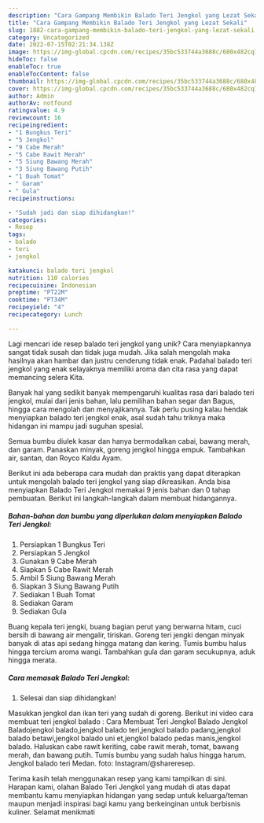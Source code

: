 ```yaml
---
description: "Cara Gampang Membikin Balado Teri Jengkol yang Lezat Sekali"
title: "Cara Gampang Membikin Balado Teri Jengkol yang Lezat Sekali"
slug: 1882-cara-gampang-membikin-balado-teri-jengkol-yang-lezat-sekali
category: Uncategorized
date: 2022-07-15T02:21:34.138Z
image: https://img-global.cpcdn.com/recipes/35bc533744a3688c/680x482cq70/balado-teri-jengkol-foto-resep-utama.jpg
hideToc: false
enableToc: true
enableTocContent: false
thumbnail: https://img-global.cpcdn.com/recipes/35bc533744a3688c/680x482cq70/balado-teri-jengkol-foto-resep-utama.jpg
cover: https://img-global.cpcdn.com/recipes/35bc533744a3688c/680x482cq70/balado-teri-jengkol-foto-resep-utama.jpg
author: Admin
authorAv: notfound
ratingvalue: 4.9
reviewcount: 16
recipeingredient:
- "1 Bungkus Teri"
- "5 Jengkol"
- "9 Cabe Merah"
- "5 Cabe Rawit Merah"
- "5 Siung Bawang Merah"
- "3 Siung Bawang Putih"
- "1 Buah Tomat"
- " Garam"
- " Gula"
recipeinstructions:

- "Sudah jadi dan siap dihidangkan!"
categories:
- Resep
tags:
- balado
- teri
- jengkol

katakunci: balado teri jengkol 
nutrition: 110 calories
recipecuisine: Indonesian
preptime: "PT22M"
cooktime: "PT34M"
recipeyield: "4"
recipecategory: Lunch

---
```





Lagi mencari ide resep balado teri jengkol yang unik? Cara menyiapkannya sangat tidak susah dan tidak juga mudah. Jika salah mengolah maka hasilnya akan hambar dan justru cenderung tidak enak. Padahal balado teri jengkol yang enak selayaknya memiliki aroma dan cita rasa yang dapat memancing selera Kita.





Banyak hal yang sedikit banyak mempengaruhi kualitas rasa dari balado teri jengkol, mulai dari jenis bahan, lalu pemilihan bahan segar dan Bagus, hingga cara mengolah dan menyajikannya. Tak perlu pusing kalau hendak menyiapkan balado teri jengkol enak,      asal sudah tahu triknya maka hidangan ini mampu jadi suguhan spesial.














Semua bumbu diulek kasar dan hanya bermodalkan cabai, bawang merah, dan garam. Panaskan minyak, goreng jengkol hingga empuk. Tambahkan air, santan, dan Royco Kaldu Ayam.






Berikut ini ada beberapa cara mudah dan praktis yang dapat diterapkan untuk mengolah balado teri jengkol yang siap dikreasikan. Anda bisa menyiapkan Balado Teri Jengkol memakai 9 jenis bahan dan 0 tahap pembuatan. Berikut ini langkah-langkah dalam membuat hidangannya.

<!--inarticleads1-->

##### Bahan-bahan dan bumbu yang diperlukan dalam menyiapkan Balado Teri Jengkol:

1. Persiapkan 1 Bungkus Teri
1. Persiapkan 5 Jengkol
1. Gunakan 9 Cabe Merah
1. Siapkan 5 Cabe Rawit Merah
1. Ambil 5 Siung Bawang Merah
1. Siapkan 3 Siung Bawang Putih
1. Sediakan 1 Buah Tomat
1. Sediakan  Garam
1. Sediakan  Gula


Buang kepala teri jengki, buang bagian perut yang berwarna hitam, cuci bersih di bawang air mengalir, tiriskan. Goreng teri jengki dengan minyak banyak di atas api sedang hingga matang dan kering. Tumis bumbu halus hingga tercium aroma wangi. Tambahkan gula dan garam secukupnya, aduk hingga merata. 

<!--inarticleads2-->

##### Cara memasak Balado Teri Jengkol:


1. Selesai dan siap dihidangkan!

Masukkan jengkol dan ikan teri yang sudah di goreng. Berikut ini video cara membuat teri jengkol balado : Cara Membuat Teri Jengkol Balado Jengkol Baladojengkol balado,jengkol balado teri,jengkol balado padang,jengkol balado betawi,jengkol balado uni et,jengkol balado pedas manis,jengkol balado. Haluskan cabe rawit keriting, cabe rawit merah, tomat, bawang merah, dan bawang putih. Tumis bumbu yang sudah halus hingga harum. Jengkol balado teri Medan. foto: Instagram/@shareresep. 

Terima kasih telah menggunakan resep yang kami tampilkan di sini. Harapan kami, olahan Balado Teri Jengkol yang mudah di atas dapat membantu kamu menyiapkan hidangan yang sedap untuk keluarga/teman maupun menjadi inspirasi bagi kamu yang berkeinginan untuk berbisnis kuliner. Selamat menikmati
